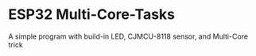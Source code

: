 # ESP32 Multi-Core-Tasks
 A simple program with build-in LED, CJMCU-8118 sensor, and Multi-Core trick
